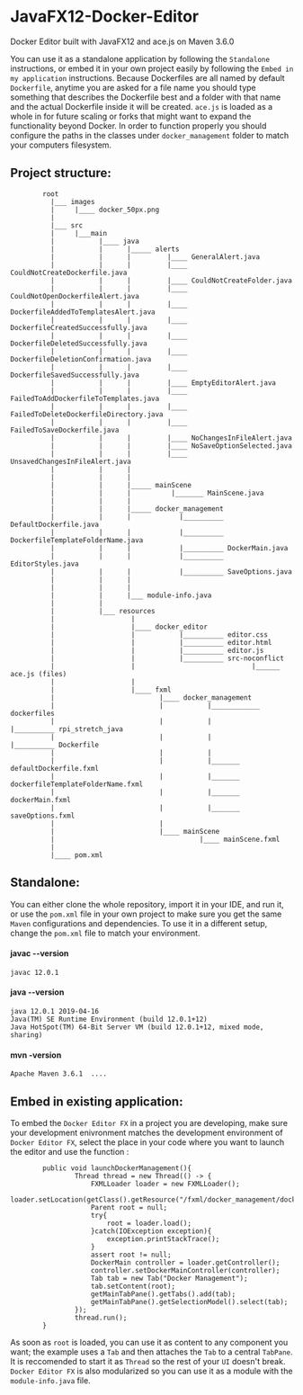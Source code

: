 # JavaFX12-Docker-Editor
Docker Editor built with JavaFX12 and ace.js on Maven 3.6.0  

You can use it as a standalone application by following the ```Standalone``` instructions, or embed it in your own project easily by following the ```Embed in my application``` instructions. Because Dockerfiles are all named by default ```Dockerfile```, anytime you are asked for a file name you should type something that describes the Dockerfile best and a folder with that name and the actual Dockerfile inside it will be created. ```ace.js``` is loaded as a whole in for future scaling or forks that might want to expand the functionality beyond Docker. In order to function properly you should configure the paths in the classes under ```docker_management``` folder to match your computers filesystem. 

## Project structure:
            
            root
              |___ images
              |     |____ docker_50px.png
              |
              |___ src
              |     |___main
              |           |____ java
              |           |      |_____ alerts
              |           |      |         |____ GeneralAlert.java
              |           |      |         |____ CouldNotCreateDockerfile.java
              |           |      |         |____ CouldNotCreateFolder.java
              |           |      |         |____ CouldNotOpenDockerfileAlert.java
              |           |      |         |____ DockerfileAddedToTemplatesAlert.java
              |           |      |         |____ DockerfileCreatedSuccessfully.java
              |           |      |         |____ DockerfileDeletedSuccessfully.java
              |           |      |         |____ DockerfileDeletionConfirmation.java
              |           |      |         |____ DockerfileSavedSuccessfully.java
              |           |      |         |____ EmptyEditorAlert.java
              |           |      |         |____ FailedToAddDockerfileToTemplates.java
              |           |      |         |____ FailedToDeleteDockerfileDirectory.java
              |           |      |         |____ FailedToSaveDockerfile.java
              |           |      |         |____ NoChangesInFileAlert.java
              |           |      |         |____ NoSaveOptionSelected.java
              |           |      |         |____ UnsavedChangesInFileAlert.java
              |           |      |
              |           |      |
              |           |      |_____ mainScene
              |           |      |          |_______ MainScene.java
              |           |      |
              |           |      |_____ docker_management
              |           |      |            |__________ DefaultDockerfile.java
              |           |      |            |__________ DockerfileTemplateFolderName.java
              |           |      |            |__________ DockerMain.java
              |           |      |            |__________ EditorStyles.java
              |           |      |            |__________ SaveOptions.java
              |           |      |
              |           |      |
              |           |      |___ module-info.java
              |           |
              |           |___ resources
              |                   |
              |                   |____ docker_editor
              |                   |           |__________ editor.css
              |                   |           |__________ editor.html
              |                   |           |__________ editor.js
              |                   |           |__________ src-noconflict
              |                   |                             |______ ace.js (files)
              |                   |
              |                   |____ fxml
              |                          |____ docker_management
              |                          |           |____________ dockerfiles
              |                          |           |                 |__________ rpi_stretch_java
              |                          |           |                                     |__________ Dockerfile
              |                          |           |
              |                          |           |_______ defaultDockerfile.fxml
              |                          |           |_______ dockerfileTemplateFolderName.fxml
              |                          |           |_______ dockerMain.fxml
              |                          |           |_______ saveOptions.fxml
              |                          |
              |                          |____ mainScene
              |                                    |____ mainScene.fxml
              |                   
              |____ pom.xml




## Standalone:

You can either clone the whole repository, import it in your IDE, and run it, or use the ```pom.xml``` file in your own project to make sure you get the same ```Maven``` configurations and dependencies. To use it in a different setup, change the ```pom.xml``` file to match your environment.

#### javac --version
```javac 12.0.1```

#### java --version
```
java 12.0.1 2019-04-16
Java(TM) SE Runtime Environment (build 12.0.1+12)
Java HotSpot(TM) 64-Bit Server VM (build 12.0.1+12, mixed mode, sharing)
```

#### mvn -version
```Apache Maven 3.6.1  ....```
          
## Embed in existing application:

To embed the ```Docker Editor FX``` in a project you are developing, make sure your development enivronment matches the development environment of ```Docker Editor FX```, select the place in your code where you want to launch the editor and use the function :

            public void launchDockerManagement(){
                    Thread thread = new Thread(() -> {
                        FXMLLoader loader = new FXMLLoader();
                        loader.setLocation(getClass().getResource("/fxml/docker_management/dockerMain.fxml"));
                        Parent root = null;
                        try{
                            root = loader.load();
                        }catch(IOException exception){
                            exception.printStackTrace();
                        }
                        assert root != null;
                        DockerMain controller = loader.getController();
                        controller.setDockerMainController(controller);
                        Tab tab = new Tab("Docker Management");
                        tab.setContent(root);
                        getMainTabPane().getTabs().add(tab);
                        getMainTabPane().getSelectionModel().select(tab);
                    });
                    thread.run();
            }

As soon as ```root``` is loaded, you can use  it as content to any component you want; the example uses a ```Tab``` and then attaches the ```Tab``` to a central ```TabPane```. It is reccomended to start it as ```Thread``` so the rest of your ```UI``` doesn't break. ```Docker Editor FX``` is also modularized so you can use it as a module with the ```module-info.java``` file.
